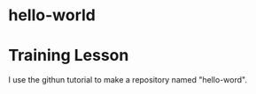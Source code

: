 # hello-world
<h1>Training Lesson</h1>
I use the githun tutorial to make a repository named "hello-word".
